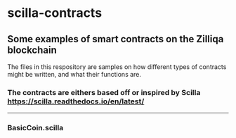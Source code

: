 # scilla-contracts

## Some examples of smart contracts on the Zilliqa blockchain

The files in this respository are samples on how different types of contracts might be written, and what their functions are.

### The contracts are eithers based off or inspired by Scilla https://scilla.readthedocs.io/en/latest/


---

### BasicCoin.scilla

